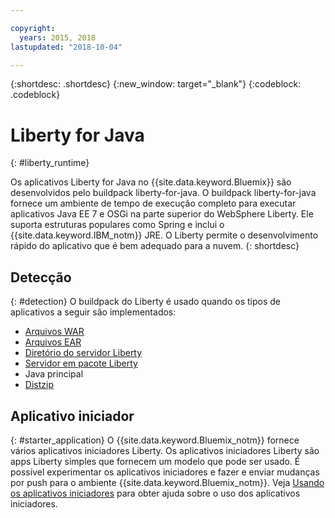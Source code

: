 ```yaml
---

copyright:
  years: 2015, 2018
lastupdated: "2018-10-04"

---
```


{:shortdesc: .shortdesc}
{:new_window: target="_blank"}
{:codeblock: .codeblock}

# Liberty for Java
{: #liberty_runtime}

Os aplicativos Liberty for Java no {{site.data.keyword.Bluemix}} são desenvolvidos pelo buildpack liberty-for-java. O
buildpack liberty-for-java fornece um ambiente de tempo de execução completo para executar aplicativos Java EE 7 e OSGi na parte superior do WebSphere Liberty. Ele suporta estruturas populares como Spring e inclui o {{site.data.keyword.IBM_notm}} JRE. O Liberty permite o desenvolvimento rápido do aplicativo que é bem adequado para a nuvem.
{: shortdesc}

## Detecção
{: #detection}
O buildpack do Liberty é usado quando os tipos de aplicativos a seguir são implementados:
* [Arquivos WAR](/docs/runtimes/liberty/optionsForPushing.html#stand_alone_apps)
* [Arquivos
EAR](/docs/runtimes/liberty/optionsForPushing.html#stand_alone_apps)
* [Diretório do servidor Liberty](/docs/runtimes/liberty/optionsForPushing.html#server_directory)
* [Servidor em pacote Liberty](/docs/runtimes/liberty/optionsForPushing.html#packaged_server)
* Java principal
* [Distzip](https://github.com/cloudfoundry/ibm-websphere-liberty-buildpack/blob/master/docs/container-distZip.md)

## Aplicativo iniciador
{: #starter_application}
O {{site.data.keyword.Bluemix_notm}} fornece vários aplicativos iniciadores Liberty.  Os aplicativos iniciadores Liberty são apps Liberty simples que fornecem um modelo que pode ser usado. É possível experimentar os aplicativos iniciadores e fazer e enviar mudanças por push para o ambiente {{site.data.keyword.Bluemix_notm}}.  Veja [Usando os aplicativos iniciadores](/docs/runtimes-common/starter_app_usage.html) para obter ajuda sobre o uso dos aplicativos iniciadores.
